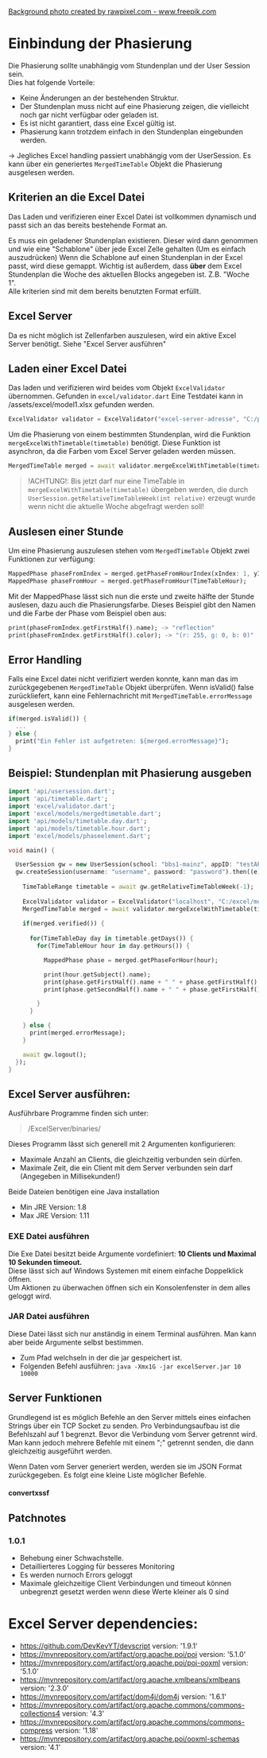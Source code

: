 <a href="https://www.freepik.com/photos/background">Background photo created by rawpixel.com - www.freepik.com</a>

# Einbindung der Phasierung

Die Phasierung sollte unabhängig vom Stundenplan und der User Session sein.<br>
Dies hat folgende Vorteile:
- Keine Änderungen an der bestehenden Struktur.
- Der Stundenplan muss nicht auf eine Phasierung zeigen, die vielleicht noch gar nicht verfügbar oder geladen ist.
- Es ist nicht garantiert, dass eine Excel gültig ist.
- Phasierung kann trotzdem einfach in den Stundenplan eingebunden werden.

-> Jegliches Excel handling passiert unabhängig vom der UserSession. Es kann über ein generiertes `MergedTimeTable` Objekt die Phasierung ausgelesen werden.

## Kriterien an die Excel Datei

Das Laden und verifizieren einer Excel Datei ist vollkommen dynamisch und passt sich an das bereits bestehende Format an.

Es muss ein geladener Stundenplan existieren. Dieser wird dann genommen und wie eine "Schablone" über jede Excel Zelle gehalten (Um es einfach auszudrücken)
Wenn die Schablone auf einen Stundenplan in der Excel passt, wird diese gemappt.
Wichtig ist außerdem, dass <b>über</b> dem Excel Stundenplan die Woche des aktuellen Blocks angegeben ist. Z.B. "Woche 1".<br>
Alle kriterien sind mit dem bereits benutzten Format erfüllt.

## Excel Server

Da es nicht möglich ist Zellenfarben auszulesen, wird ein aktive Excel Server benötigt.
Siehe "Excel Server ausführen"

## Laden einer Excel Datei

Das laden und verifizieren wird beides vom Objekt `ExcelValidator` übernommen.
Gefunden in `excel/validator.dart`
Eine Testdatei kann in /assets/excel/model1.xlsx gefunden werden.

```dart
ExcelValidator validator = ExcelValidator("excel-server-adresse", "C:/pfad/zur/excel.xlsx");
```
Um die Phasierung von einem bestimmten Stundenplan, wird die Funktion `mergeExcelWithTimetable(timetable)` benötigt.
Diese Funktion ist asynchron, da die Farben vom Excel Server geladen werden müssen.

```dart
MergedTimeTable merged = await validator.mergeExcelWithTimetable(timetable);
```
>!ACHTUNG!: Bis jetzt darf nur eine TimeTable in `mergeExcelWithTimetable(timetable)` übergeben werden, die durch `UserSession.getRelativeTimeTableWeek(int relative)`
>erzeugt wurde wenn nicht die aktuelle Woche abgefragt werden soll!

## Auslesen einer Stunde

Um eine Phasierung auszulesen stehen vom `MergedTimeTable` Objekt zwei Funktionen zur verfügung:

```dart
MappedPhase phaseFromIndex = merged.getPhaseFromHourIndex(xIndex: 1, yIndex: 3); //<- Das ließe sich übersetzen in "Dienstag", 4. Stunde.
MappedPhase phaseFromHour = merged.getPhaseFromHour(TimeTableHour);
```
Mit der MappedPhase lässt sich nun die erste und zweite hälfte der Stunde auslesen, dazu auch die Phasierungsfarbe.
Dieses Beispiel gibt den Namen und die Farbe der Phase vom Beispiel oben aus:

```dart
print(phaseFromIndex.getFirstHalf().name); -> "reflection"
print(phaseFromIndex.getFirstHalf().color); -> "(r: 255, g: 0, b: 0)"
```
## Error Handling

Falls eine Excel datei nicht verifiziert werden konnte, kann man das im zurückgegebenen `MergedTimeTable` Objekt überprüfen.
Wenn isValid() false zurückliefert, kann eine Fehlernachricht mit `MergedTimeTable.errorMessage` ausgelesen werden.

```dart
if(merged.isValid()) {
  ...
} else {
  print("Ein Fehler ist aufgetreten: ${merged.errorMessage}");
}
```
## Beispiel: Stundenplan mit Phasierung ausgeben

```dart
import 'api/usersession.dart';
import 'api/timetable.dart';
import 'excel/validator.dart';
import 'excel/models/mergedtimetable.dart';
import 'api/models/timetable.day.dart';
import 'api/models/timetable.hour.dart';
import 'excel/models/phaseelement.dart';

void main() {

  UserSession gw = new UserSession(school: "bbs1-mainz", appID: "testAPP");
  gw.createSession(username: "username", password: "password").then((e) async {
    
    TimeTableRange timetable = await gw.getRelativeTimeTableWeek(-1); 
    
    ExcelValidator validator = ExcelValidator("localhost", "C:/excel/model1.xlsx");
    MergedTimeTable merged = await validator.mergeExcelWithTimetable(timetable);
    
    if(merged.verified()) {
      
      for(TimeTableDay day in timetable.getDays()) {
        for(TimeTableHour hour in day.getHours()) {

          MappedPhase phase = merged.getPhaseForHour(hour);

          print(hour.getSubject().name);
          print(phase.getFirstHalf().name + " " + phase.getFirstHalf().color.toString());
          print(phase.getSecondHalf().name + " " + phase.getFirstHalf().color.toString());

        }
      }

    } else {
      print(merged.errorMessage);
    } 

    await gw.logout();
  });
}
```

## Excel Server ausführen:

Ausführbare Programme finden sich unter:
> /ExcelServer/binaries/

Dieses Programm lässt sich generell mit 2 Argumenten konfigurieren:
- Maximale Anzahl an Clients, die gleichzeitig verbunden sein dürfen.
- Maximale Zeit, die ein Client mit dem Server verbunden sein darf (Angegeben in Millisekunden!)

Beide Dateien benötigen eine Java installation
- Min JRE Version: 1.8
- Max JRE Version: 1.11

### EXE Datei ausführen

Die Exe Datei besitzt beide Argumente vordefiniert: **10 Clients und Maximal 10 Sekunden timeout.**<br>
Diese lässt sich auf Windows Systemen mit einem einfache Doppelklick öffnen.<br>
Um Aktionen zu überwachen öffnen sich ein Konsolenfenster in dem alles geloggt wird.

### JAR Datei ausführen

Diese Datei lässt sich nur anständig in einem Terminal ausführen.
Man kann aber beide Argumente selbst bestimmen.

- Zum Pfad welchseln in der die jar gespeichert ist.
- Folgenden Befehl ausführen:
```java -Xmx1G -jar excelServer.jar 10 10000```

## Server Funktionen

Grundlegend ist es möglich Befehle an den Server mittels eines einfachen Strings über ein TCP Socket zu senden.
Pro Verbindungsaufbau ist die Befehlszahl auf 1 begrenzt. Bevor die Verbindung vom Server getrennt wird.<br>
Man kann jedoch mehrere Befehle mit einem ";" getrennt senden, die dann gleichzeitig ausgeführt werden.

Wenn Daten vom Server generiert werden, werden sie im JSON Format zurückgegeben.
Es folgt eine kleine Liste möglicher Befehle.

#### convertxssf

## Patchnotes

### 1.0.1
- Behebung einer Schwachstelle.
- Detaillierteres Logging für besseres Monitoring
- Es werden nurnoch Errors geloggt
- Maximale gleichzeitige Client Verbindungen und timeout können unbegrenzt gesetzt werden wenn diese Werte kleiner als 0 sind


# Excel Server dependencies:

- <a>https://github.com/DevKevYT/devscript</a> version: '1.9.1'<br>
- <a>https://mvnrepository.com/artifact/org.apache.poi/poi</a> version: '5.1.0'<br>
- <a>https://mvnrepository.com/artifact/org.apache.poi/poi-ooxml</a> version: '5.1.0'<br>
- <a>https://mvnrepository.com/artifact/org.apache.xmlbeans/xmlbeans</a> version: '2.3.0'<br>
- <a>https://mvnrepository.com/artifact/dom4j/dom4j</a> version: '1.6.1'<br>
- <a>https://mvnrepository.com/artifact/org.apache.commons/commons-collections4</a> version: '4.3'<br>
- <a>https://mvnrepository.com/artifact/org.apache.commons/commons-compress</a> version: '1.18'<br>
- <a>https://mvnrepository.com/artifact/org.apache.poi/ooxml-schemas</a> version: '4.1'
